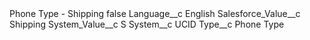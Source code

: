<?xml version="1.0" encoding="UTF-8"?>
<CustomMetadata xmlns="http://soap.sforce.com/2006/04/metadata" xmlns:xsi="http://www.w3.org/2001/XMLSchema-instance" xmlns:xsd="http://www.w3.org/2001/XMLSchema">
    <label>Phone Type - Shipping</label>
    <protected>false</protected>
    <values>
        <field>Language__c</field>
        <value xsi:type="xsd:string">English</value>
    </values>
    <values>
        <field>Salesforce_Value__c</field>
        <value xsi:type="xsd:string">Shipping</value>
    </values>
    <values>
        <field>System_Value__c</field>
        <value xsi:type="xsd:string">S</value>
    </values>
    <values>
        <field>System__c</field>
        <value xsi:type="xsd:string">UCID</value>
    </values>
    <values>
        <field>Type__c</field>
        <value xsi:type="xsd:string">Phone Type</value>
    </values>
</CustomMetadata>
